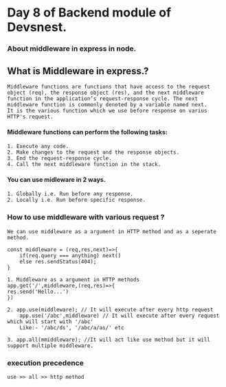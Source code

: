 # Day 8 of Backend module of Devsnest.

### About middleware in express in node.

## What is Middleware in express.?
    Middleware functions are functions that have access to the request object (req), the response object (res), and the next middleware function in the application’s request-response cycle. The next middleware function is commonly denoted by a variable named next.
    It is the various function which we use before response on varius HTTP's request.

#### Middleware functions can perform the following tasks:

    1. Execute any code.
    2. Make changes to the request and the response objects.
    3. End the request-response cycle.
    4. Call the next middleware function in the stack.

#### You can use midleware in 2 ways.
    1. Globally i.e. Run before any response.
    2. Locally i.e. Run before specific response.

### How to use middleware with various request ?

    We can use middleware as a argument in HTTP method and as a seperate method.

    const middleware = (req,res,next)=>{
        if(req.query === anything) next()
        else res.sendStatus(404);
    }

    1. Middleware as a argument in HTTP methods
    app.get('/',middleware,(req,res)=>{
    res.send('Hello...')
    })

    2. app.use(middleware); // It will execute after every http request
        app.use('/abc',middleware) // It will execute after every request which will start with '/abc'
        Like:- '/abc/ds', '/abc/a/as/' etc
    
    3. app.all(mmiddleware); //It will act like use method but it will support multiple middleware.

### execution precedence
    use >> all >> http method
